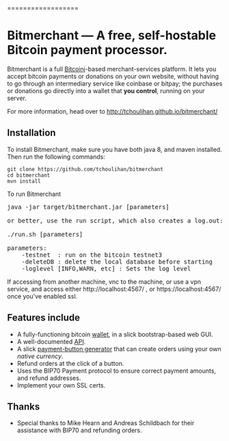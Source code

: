 
==================


Bitmerchant &mdash; A free, self-hostable Bitcoin payment processor.
==========


Bitmerchant is a full [Bitcoinj](https://github.com/bitcoinj/bitcoinj)-based merchant-services platform. It lets you accept bitcoin payments or donations on your own website, without having to go through an intermediary service like coinbase or bitpay; the purchases or donations go directly into a wallet that **you control**, running on your server.



For more information, head over to http://tchoulihan.github.io/bitmerchant/

## Installation

To install Bitmerchant, make sure you have both java 8, and maven installed. Then run the following commands:
```
git clone https://github.com/tchoulihan/bitmerchant
cd bitmerchant
mvn install
```


To run Bitmerchant

<pre>
java -jar target/bitmerchant.jar [parameters]

or better, use the run script, which also creates a log.out:

./run.sh [parameters]

parameters:
	-testnet  : run on the bitcoin testnet3
	-deleteDB : delete the local database before starting
	-loglevel [INFO,WARN, etc] : Sets the log level
</pre>

If accessing from another machine, vnc to the machine, or use a vpn service, and access either
http://localhost:4567/ , or
https://localhost:4567/ once you've enabled ssl.


## Features include
* A fully-functioning bitcoin [wallet](http://imgur.com/a/laYYn), in a slick bootstrap-based web GUI. 
* A well-documented [API](http://tchoulihan.github.io/bitmerchant/api.html).
* A slick [payment-button generator](http://imgur.com/a/laYYn) that can create orders using your own *native currency*.
* Refund orders at the click of a button.
* Uses the BIP70 Payment protocol to ensure correct payment amounts, and refund addresses.
* Implement your own SSL certs.

## Thanks
* Special thanks to Mike Hearn and Andreas Schildbach for their assistance with BIP70 and refunding orders.


